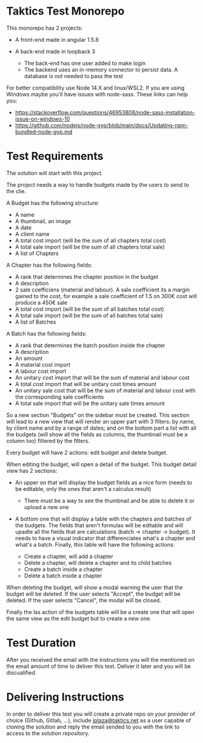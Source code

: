 # Taktics Test Monorepo
This monorepo has 2 projects:

* A front-end made in angular 1.5.8
* A back-end made in loopback 3
  
  * The back-end has one user added to make login
  * The backend uses an in-memory connector to persist data. A database is not needed to pass the test

For better compatibility use Node 14.X and linux/WSL2. If you are using Windows maybe you'll have issues with node-sass. These links can help you:

- https://stackoverflow.com/questions/46953808/node-sass-installation-issue-on-windows-10
- https://github.com/nodejs/node-gyp/blob/main/docs/Updating-npm-bundled-node-gyp.md

# Test Requirements
The solution will start with this project.

The project needs a way to handle budgets made by the users to send to the clie.

A Budget has the following structure:

* A name
* A thumbnail, an image
* A date
* A client name
* A total cost import (will be the sum of all chapters total cost)
* A total sale import (will be the sum of all chapters total sale)
* A list of Chapters

A Chapter has the following fields:

* A rank that determines the chapter position in the budget
* A description
* 2 sale coefficiens (material and labour). A sale coefficient its a margin gained to the cost, for example a sale coefficient of 1.5 on 300€ cost will produce a 450€ sale
* A total cost import (will be the sum of all batches total cost)
* A total sale import (will be the sum of all batches total sale)
* A list of Batches

A Batch has the following fields:

* A rank that determines the batch position inside the chapter
* A description
* An amount
* A material cost import
* A labour cost import
* An unitary cost import that will be the sum of material and labour cost
* A total cost import that will be unitary cost times amount
* An unitary sale cost that will be the sum of material and labour cost with the corresponding sale coefficients
* A total sale import that will be the unitary sale times amount


So a new section "Budgets" on the sidebar must be created. This section will lead to a new view that will render an upper part with 3 filters: by name, by client name and by a range of dates; and on the bottom part a list with all the budgets (will show all the fields as columns, the thumbnail must be a column too) filtered by the filters.

Every budget will have 2 actions: edit budget and delete budget.

When editing the budget, will open a detail of the budget. This budget detail view has 2 sections:

* An upper on that will display the budget fields as a nice form (needs to be editable, only the ones that aren't a calculus result)
  * There must be a way to see the thumbnail and be able to delete it or upload a new one
* A bottom one that will display a table with the chapters and batches of the budgets. The fields that aren't formulas will be editable and will upadte all the fields that are calculations (batch -> chapter -> budget). It needs to have a visual indicator that differenciates what's a chapter and what's a batch. Finally, this table will have the following actions:

  * Create a chapter, will add a chapter
  * Delete a chapter, will delete a chapter and its child batches
  * Create a batch inside a chapter
  * Delete a batch inside a chapter

When deleting the budget, will show a modal warning the user that the budget will be deleted. If the user selects "Accept", the budget will be deleted. If the user selects "Cancel", the modal will be closed.

Finally the las action of the budgets table will be a create one that will open the same view as the edit budget but to create a new one.

# Test Duration
After you received the email with the instructions you will the mentioned on the email amount of time to deliver this test. Deliver it later and you will be discualified.

# Delivering Instructions
In order to deliver this test you will create a private repo on your provider of choice (Github, Gitlab, ...), include jplaza@taktics.net as a user capable of cloning the solution and reply the email sended to you with the link to access to the solution repository.